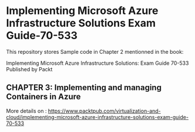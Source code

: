 # Implementing Microsoft Azure Infrastructure Solutions Exam Guide-70-533 
This repository stores Sample code in Chapter 2 mentionned in the book:

Implementing Microsoft Azure Infrastructure Solutions: Exam Guide 70-533 Published by Packt



## CHAPTER 3: Implementing and managing Containers in Azure




More details on : 
https://www.packtpub.com/virtualization-and-cloud/implementing-microsoft-azure-infrastructure-solutions-exam-guide-70-533
